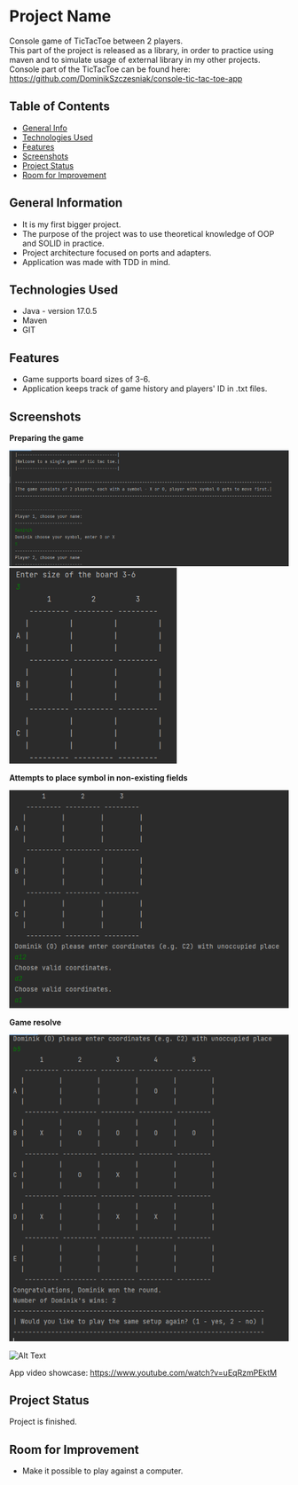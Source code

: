 # Project Name
Console game of TicTacToe between 2 players.    
This part of the project is released as a library, in order to practice using maven and to simulate usage of external 
library in my other projects. Console part of the TicTacToe can be found here: https://github.com/DominikSzczesniak/console-tic-tac-toe-app

## Table of Contents
* [General Info](#general-information)
* [Technologies Used](#technologies-used)
* [Features](#features)
* [Screenshots](#screenshots)
* [Project Status](#project-status)
* [Room for Improvement](#room-for-improvement)



## General Information
- It is my first bigger project.
- The purpose of the project was to use theoretical knowledge of OOP and SOLID in practice.
- Project architecture focused on ports and adapters.
- Application was made with TDD in mind.



## Technologies Used
- Java - version 17.0.5
- Maven
- GIT


## Features
- Game supports board sizes of 3-6.
- Application keeps track of game history and players' ID in .txt files.


## Screenshots
**Preparing the game**

![img_1.png](resources/img_1.png)
![img.png](resources/img.png)

**Attempts to place symbol in non-existing fields**

![img_2.png](resources/img_2.png)

**Game resolve**

![img_3.png](resources/img_3.png)

![Alt Text](https://media.giphy.com/media/v1.Y2lkPTc5MGI3NjExZGY3ZDk2MjBmMzJiNWM2ZWE5NWZhMTc3NDI2OGM2ZTY0MTM0OTJhMiZjdD1n/T9IZDMQIzadRbIdtwI/giphy.gif)

App video showcase: https://www.youtube.com/watch?v=uEqRzmPEktM

## Project Status
Project is finished.


## Room for Improvement
- Make it possible to play against a computer.
